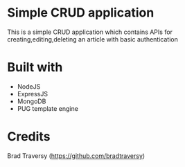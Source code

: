 # Simple CRUD application

This is a simple CRUD application which contains APIs for creating,editing,deleting an article with basic authentication

# Built with

- NodeJS
- ExpressJS
- MongoDB
- PUG template engine



# Credits

Brad Traversy (https://github.com/bradtraversy)
